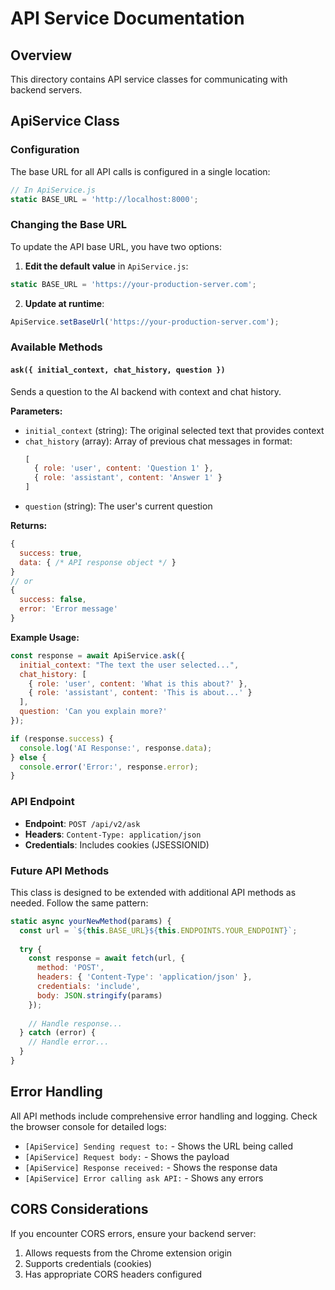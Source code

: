 # API Service Documentation

## Overview
This directory contains API service classes for communicating with backend servers.

## ApiService Class

### Configuration

The base URL for all API calls is configured in a single location:

```javascript
// In ApiService.js
static BASE_URL = 'http://localhost:8000';
```

### Changing the Base URL

To update the API base URL, you have two options:

1. **Edit the default value** in `ApiService.js`:
```javascript
static BASE_URL = 'https://your-production-server.com';
```

2. **Update at runtime**:
```javascript
ApiService.setBaseUrl('https://your-production-server.com');
```

### Available Methods

#### `ask({ initial_context, chat_history, question })`

Sends a question to the AI backend with context and chat history.

**Parameters:**
- `initial_context` (string): The original selected text that provides context
- `chat_history` (array): Array of previous chat messages in format:
  ```javascript
  [
    { role: 'user', content: 'Question 1' },
    { role: 'assistant', content: 'Answer 1' }
  ]
  ```
- `question` (string): The user's current question

**Returns:**
```javascript
{
  success: true,
  data: { /* API response object */ }
}
// or
{
  success: false,
  error: 'Error message'
}
```

**Example Usage:**
```javascript
const response = await ApiService.ask({
  initial_context: "The text the user selected...",
  chat_history: [
    { role: 'user', content: 'What is this about?' },
    { role: 'assistant', content: 'This is about...' }
  ],
  question: 'Can you explain more?'
});

if (response.success) {
  console.log('AI Response:', response.data);
} else {
  console.error('Error:', response.error);
}
```

### API Endpoint

- **Endpoint**: `POST /api/v2/ask`
- **Headers**: `Content-Type: application/json`
- **Credentials**: Includes cookies (JSESSIONID)

### Future API Methods

This class is designed to be extended with additional API methods as needed. Follow the same pattern:

```javascript
static async yourNewMethod(params) {
  const url = `${this.BASE_URL}${this.ENDPOINTS.YOUR_ENDPOINT}`;
  
  try {
    const response = await fetch(url, {
      method: 'POST',
      headers: { 'Content-Type': 'application/json' },
      credentials: 'include',
      body: JSON.stringify(params)
    });
    
    // Handle response...
  } catch (error) {
    // Handle error...
  }
}
```

## Error Handling

All API methods include comprehensive error handling and logging. Check the browser console for detailed logs:
- `[ApiService] Sending request to:` - Shows the URL being called
- `[ApiService] Request body:` - Shows the payload
- `[ApiService] Response received:` - Shows the response data
- `[ApiService] Error calling ask API:` - Shows any errors

## CORS Considerations

If you encounter CORS errors, ensure your backend server:
1. Allows requests from the Chrome extension origin
2. Supports credentials (cookies)
3. Has appropriate CORS headers configured

